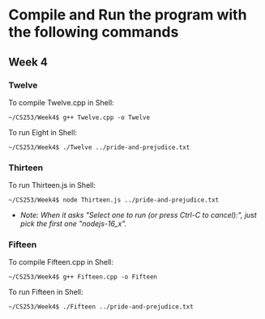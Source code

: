 # Compile and Run the program with the following commands

## Week 4

### Twelve
To compile Twelve.cpp in Shell:
```
~/CS253/Week4$ g++ Twelve.cpp -o Twelve
```
To run Eight in Shell:
```
~/CS253/Week4$ ./Twelve ../pride-and-prejudice.txt
```

### Thirteen
To run Thirteen.js in Shell:
```
~/CS253/Week4$ node Thirteen.js ../pride-and-prejudice.txt
```
* _Note: When it asks "Select one to run (or press Ctrl-C to cancel):", just pick the first one "nodejs-16_x"._


### Fifteen
To compile Fifteen.cpp in Shell:
```
~/CS253/Week4$ g++ Fifteen.cpp -o Fifteen
```
To run Fifteen in Shell:
```
~/CS253/Week4$ ./Fifteen ../pride-and-prejudice.txt
```